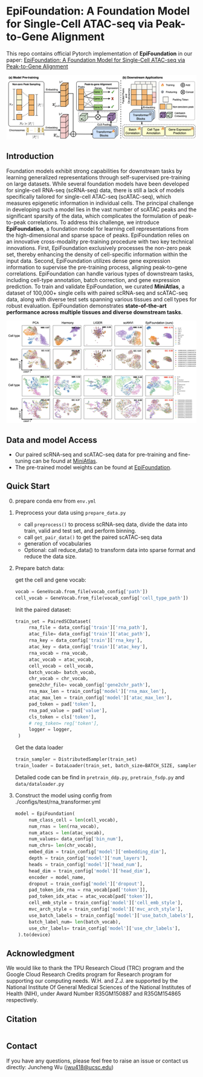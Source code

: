 # EpiFoundation: A Foundation Model for Single-Cell ATAC-seq via Peak-to-Gene Alignment

This repo contains official Pytorch implementation of **EpiFoundation** in our paper: [EpiFoundation: A Foundation Model for Single-Cell ATAC-seq via Peak-to-Gene Alignment]()

![image-20250204132627694](./assets/framework.png)

## Introduction

Foundation models exhibit strong capabilities for downstream tasks by learning generalized representations through self-supervised pre-training on large datasets. While several foundation models have been developed for single-cell RNA-seq (scRNA-seq) data, there is still a lack of models specifically tailored for single-cell ATAC-seq (scATAC-seq), which measures epigenetic information in individual cells. The principal challenge in developing such a model lies in the vast number of scATAC peaks and the significant sparsity of the data, which complicates the formulation of peak-to-peak correlations. To address this challenge, we introduce **EpiFoundation**, a foundation model for learning cell representations from the high-dimensional and sparse space of peaks. EpiFoundation relies on an innovative cross-modality pre-training procedure with two key technical innovations. First, EpiFoundation exclusively processes the non-zero peak set, thereby enhancing the density of cell-specific information within the input data. Second, EpiFoundation utilizes dense gene expression information to supervise the pre-training process, aligning peak-to-gene correlations. EpiFoundation can handle various types of downstream tasks, including cell-type annotation, batch correction, and gene expression prediction. To train and validate EpiFoundation, we curated **MiniAtlas**, a dataset of 100,000+ single cells with paired scRNA-seq and scATAC-seq data, along with diverse test sets spanning various tissues and cell types for robust evaluation. EpiFoundation demonstrates **state-of-the-art performance across multiple tissues and diverse downstream tasks**. 

![image-20250204133126719](./assets/batch_correlation.png)



## Data and model Access

- Our paired scRNA-seq and scATAC-seq data for pre-training and fine-tuning can be found at [MiniAtlas](https://huggingface.co/datasets/UCSC-VLAA/MiniAtlas).
- The pre-trained model weights can be found at [EpiFoundation](https://huggingface.co/UCSC-VLAA/EpiFoundation).

## Quick Start

0. prepare conda env from `env.yml`

1. Preprocess your data using `prepare_data.py`

   - call `preprocess()` to process scRNA-seq data, divide the data into train, valid and test set, and perform binning.
   - call `get_pair_data()` to get the paired scATAC-seq data
   - generation of vocabularies
   - Optional: call reduce_data() to transform data into sparse format and reduce the data size.


2. Prepare batch data:

   get the cell and gene vocab:

   ```python
   vocab = GeneVocab.from_file(vocab_config['path'])
   cell_vocab = GeneVocab.from_file(vocab_config['cell_type_path'])
   ```

   Init the paired dataset:

   ```python
   train_set = PairedSCDataset(
        rna_file = data_config['train']['rna_path'],
        atac_file= data_config['train']['atac_path'],
        rna_key = data_config['train']['rna_key'],
        atac_key = data_config['train']['atac_key'],
        rna_vocab = rna_vocab,
        atac_vocab = atac_vocab,
        cell_vocab = cell_vocab,
        batch_vocab= batch_vocab,
        chr_vocab = chr_vocab,
        gene2chr_file= vocab_config['gene2chr_path'],
        rna_max_len = train_config['model']['rna_max_len'],
        atac_max_len = train_config['model']['atac_max_len'],
        pad_token = pad['token'],
        rna_pad_value = pad['value'],
        cls_token = cls['token'],
        # reg_token= reg['token'],
        logger = logger,
    )
   ```

   Get the data loader

   ```python
   train_sampler = DistributedSampler(train_set)
   train_loader = DataLoader(train_set, batch_size=BATCH_SIZE, sampler=train_sampler, num_workers=4)
   ```

   Detailed code can be find in `pretrain_ddp.py`, `pretrain_fsdp.py` and `data/dataloader.py`

3. Construct the model using config from ./configs/test/rna_transformer.yml 

   ```python
   model = EpiFoundation(
        num_class_cell = len(cell_vocab),
        num_rnas = len(rna_vocab),
        num_atacs = len(atac_vocab),
        num_values= data_config['bin_num'],
        num_chrs= len(chr_vocab),
        embed_dim = train_config['model']['embedding_dim'],
        depth = train_config['model']['num_layers'],
        heads = train_config['model']['head_num'],
        head_dim = train_config['model']['head_dim'],
        encoder = model_name,
        dropout = train_config['model']['dropout'],
        pad_token_idx_rna = rna_vocab[pad['token']],
        pad_token_idx_atac = atac_vocab[pad['token']],
        cell_emb_style = train_config['model']['cell_emb_style'],
        mvc_arch_style = train_config['model']['mvc_arch_style'],
        use_batch_labels = train_config['model']['use_batch_labels'],
        batch_label_num= len(batch_vocab),
        use_chr_labels= train_config['model']['use_chr_labels'],
    ).to(device)
   ```


## Acknowledgment

We would like to thank the TPU Research Cloud (TRC) program and the Google Cloud Research Credits program for Research program for supporting our computing needs. W.H. and Z.J. are supported by the National Institute Of General Medical Sciences of the National Institutes of Health (NIH), under Award Number R35GM150887 and R35GM154865 respectively.

## Citation

```
```

## Contact

If you have any questions, please feel free to raise an issue or contact us directly: Juncheng Wu (jwu418@ucsc.edu)